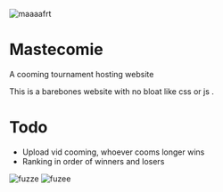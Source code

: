 
![maaaafrt](https://github.com/s0mt0chukwu/mastecomie/assets/81354428/efbb44b0-6c62-4168-8109-e07e736286d4)

# Mastecomie

A cooming tournament hosting website

This is a barebones website with no bloat like css or js .

# Todo
- Upload vid cooming, whoever cooms longer wins
- Ranking in order of winners and losers

![fuzze](https://github.com/s0mt0chukwu/mastecomie/assets/81354428/1833aac5-290e-4557-b33d-b31c7d56037d)
![fuzee](https://github.com/s0mt0chukwu/mastecomie/assets/81354428/1ee86617-53d6-4bc6-bc12-83dd974c7b11)
